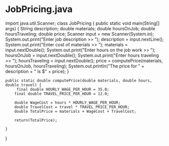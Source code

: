 # JobPricing.java
import java.util.Scanner;
class JobPricing {
    public static void main(String[] args) {
        String description;
        double materials;
        double hoursOnJob;
        double hoursTraveling;
        double price;
        Scanner input = new Scanner(System.in);
        System.out.print("Enter job description >> ");
        description = input.nextLine();
        System.out.print("Enter cost of materials >> ");
        materials = input.nextDouble();
        System.out.print("Enter hours on the job work >> ");
        hoursOnJob = input.nextDouble();
        System.out.print("Enter hours traveling >> ");
        hoursTraveling = input.nextDouble();
        price = computePrice(materials, hoursOnJob, hoursTraveling);
        System.out.println("The price for " + description +
                           " is $" + price);
    }

    public static double computePrice(double materials, double hours, double travel) {
         final double HOURLY_WAGE_PER_HOUR = 35.0;
        final double TRAVEL_PRICE_PER_HOUR = 12.0;

        double WageCost = hours * HOURLY_WAGE_PER_HOUR;
        double TravelCost = travel * TRAVEL_PRICE_PER_HOUR;
        double TotalPrice = materials + WageCost + TravelCost;

        return(TotalPrice);
    
    }
}
